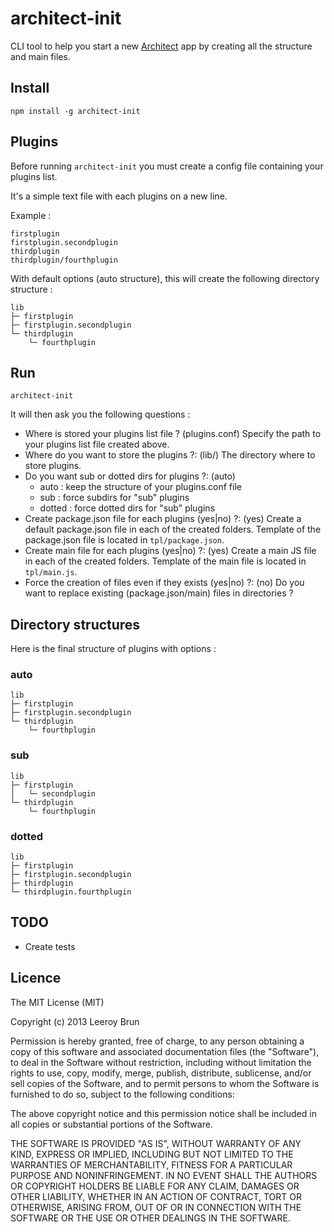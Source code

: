 architect-init
===============

CLI tool to help you start a new [Architect](https://github.com/c9/architect) app by creating all the structure and main files.

## Install

```shell
npm install -g architect-init
```

## Plugins

Before running `architect-init` you must create a config file containing your plugins list.

It's a simple text file with each plugins on a new line.

Example :

```plain
firstplugin
firstplugin.secondplugin
thirdplugin
thirdplugin/fourthplugin
```

With default options (auto structure), this will create the following directory structure :

```plain
lib
├─ firstplugin
├─ firstplugin.secondplugin
└─ thirdplugin
    └─ fourthplugin
```

## Run

```shell
architect-init
```

It will then ask you the following questions :

- Where is stored your plugins list file ? (plugins.conf)
  Specify the path to your plugins list file created above.
- Where do you want to store the plugins ?: (lib/)
  The directory where to store plugins.
- Do you want sub or dotted dirs for plugins ?: (auto)
  - auto : keep the structure of your plugins.conf file
  - sub : force subdirs for "sub" plugins
  - dotted : force dotted dirs for "sub" plugins
- Create package.json file for each plugins (yes|no) ?: (yes)
  Create a default package.json file in each of the created folders. Template of the package.json file is located in `tpl/package.json`.
- Create main file for each plugins (yes|no) ?: (yes)
  Create a main JS file in each of the created folders. Template of the main file is located in `tpl/main.js`.
- Force the creation of files even if they exists (yes|no) ?: (no)
  Do you want to replace existing (package.json/main) files in directories ?

## Directory structures

Here is the final structure of plugins with options :

### auto
```plain
lib
├─ firstplugin
├─ firstplugin.secondplugin
└─ thirdplugin
    └─ fourthplugin
```

### sub
```plain
lib
├─ firstplugin
│   └─ secondplugin
└─ thirdplugin
    └─ fourthplugin
```

### dotted
```plain
lib
├─ firstplugin
├─ firstplugin.secondplugin
├─ thirdplugin
└─ thirdplugin.fourthplugin
```

## TODO

- Create tests

## Licence

The MIT License (MIT)

Copyright (c) 2013 Leeroy Brun

Permission is hereby granted, free of charge, to any person obtaining a copy of
this software and associated documentation files (the "Software"), to deal in
the Software without restriction, including without limitation the rights to
use, copy, modify, merge, publish, distribute, sublicense, and/or sell copies of
the Software, and to permit persons to whom the Software is furnished to do so,
subject to the following conditions:

The above copyright notice and this permission notice shall be included in all
copies or substantial portions of the Software.

THE SOFTWARE IS PROVIDED "AS IS", WITHOUT WARRANTY OF ANY KIND, EXPRESS OR
IMPLIED, INCLUDING BUT NOT LIMITED TO THE WARRANTIES OF MERCHANTABILITY, FITNESS
FOR A PARTICULAR PURPOSE AND NONINFRINGEMENT. IN NO EVENT SHALL THE AUTHORS OR
COPYRIGHT HOLDERS BE LIABLE FOR ANY CLAIM, DAMAGES OR OTHER LIABILITY, WHETHER
IN AN ACTION OF CONTRACT, TORT OR OTHERWISE, ARISING FROM, OUT OF OR IN
CONNECTION WITH THE SOFTWARE OR THE USE OR OTHER DEALINGS IN THE SOFTWARE.
